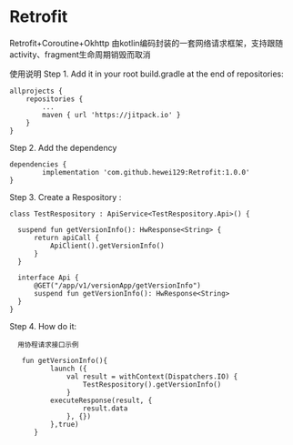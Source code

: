 # Retrofit
Retrofit+Coroutine+Okhttp 由kotlin编码封装的一套网络请求框架，支持跟随activity、fragment生命周期销毁而取消

使用说明
Step 1. Add it in your root build.gradle at the end of repositories:

	allprojects {
		repositories {
			...
			maven { url 'https://jitpack.io' }
		}
	}
Step 2. Add the dependency

	dependencies {
	        implementation 'com.github.hewei129:Retrofit:1.0.0'
	}
  

Step 3. Create a Respository :

    class TestRespository : ApiService<TestRespository.Api>() {

      suspend fun getVersionInfo(): HwResponse<String> {
          return apiCall {
              ApiClient().getVersionInfo()
          }
      }

      interface Api {
          @GET("/app/v1/versionApp/getVersionInfo")
          suspend fun getVersionInfo(): HwResponse<String>
      }
    }
    
Step 4. How do it:
      
      用协程请求接口示例
       
       fun getVersionInfo(){
              launch ({
                  val result = withContext(Dispatchers.IO) {
                      TestRespository().getVersionInfo()
                  }
              executeResponse(result, {
                      result.data
                  }, {})
              },true)
          }
       


